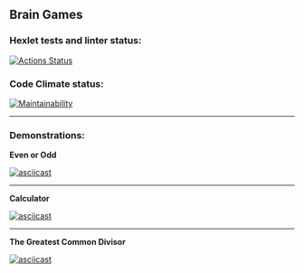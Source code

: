 ## Brain Games

### Hexlet tests and linter status:
[![Actions Status](https://github.com/SplitCode/frontend-project-44/workflows/hexlet-check/badge.svg)](https://github.com/SplitCode/frontend-project-44/actions)

### Code Climate status:
[![Maintainability](https://api.codeclimate.com/v1/badges/7100a849acd80128749f/maintainability)](https://codeclimate.com/github/SplitCode/frontend-project-44/maintainability)

___
### Demonstrations:

**Even or Odd**

[![asciicast](https://asciinema.org/a/596266.svg)](https://asciinema.org/a/596266)
___
**Calculator**

[![asciicast](https://asciinema.org/a/596269.svg)](https://asciinema.org/a/596269)
___
**The Greatest Common Divisor**

[![asciicast](https://asciinema.org/a/596309.svg)](https://asciinema.org/a/596309)